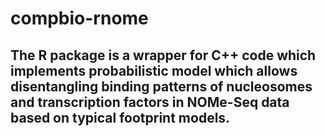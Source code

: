 # compbio-rnome


## The R package is a wrapper for C++ code which implements probabilistic model which allows disentangling binding patterns of nucleosomes and transcription factors in NOMe-Seq data based on typical footprint models.